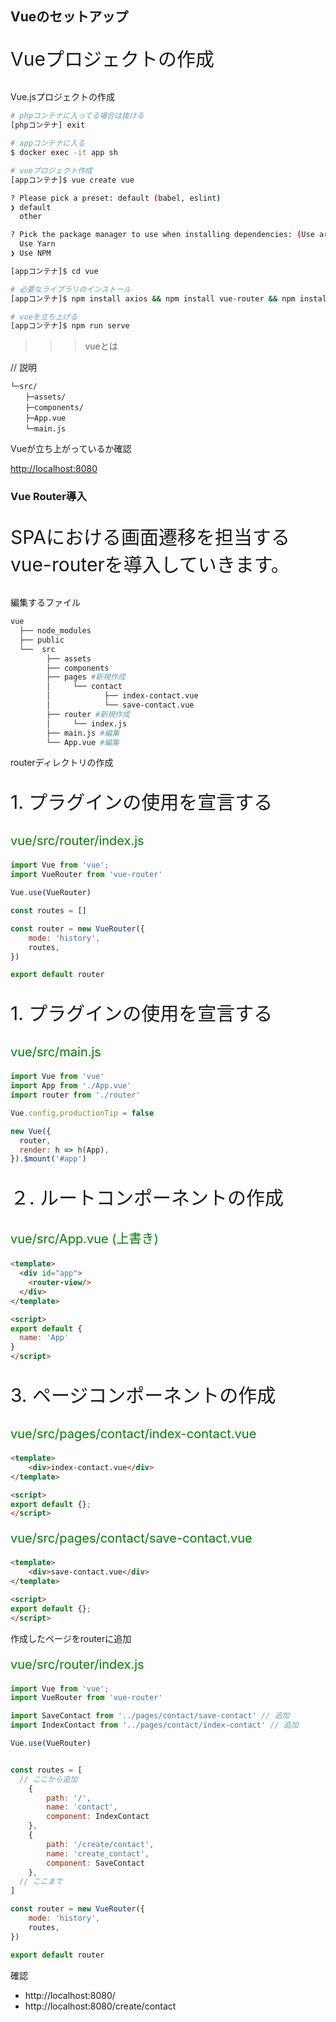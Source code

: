 
## Vueのセットアップ

<p style="font-size: 30px">Vueプロジェクトの作成</p>


>>>

Vue.jsプロジェクトの作成

```bash
# phpコンテナに入ってる場合は抜ける
[phpコンテナ] exit

# appコンテナに入る
$ docker exec -it app sh

# vueプロジェクト作成
[appコンテナ]$ vue create vue

? Please pick a preset: default (babel, eslint) 
❯ default
  other

? Pick the package manager to use when installing dependencies: (Use arrow keys)
  Use Yarn 
❯ Use NPM 

[appコンテナ]$ cd vue

# 必要なライブラリのインストール
[appコンテナ]$ npm install axios && npm install vue-router && npm install element-ui (npm install vuetify)

# vueを立ち上げる
[appコンテナ]$ npm run serve
```

>>> vueとは

// 説明

```
└─src/
　　├─assets/
　　├─components/
　　├─App.vue
　　└─main.js
```

>>>

Vueが立ち上がっているか確認

<a href="http://localhost:8080" target="_blank">http://localhost:8080</a>


>>>


### Vue Router導入
<p style="font-size: 30px">SPAにおける画面遷移を担当するvue-routerを導入していきます。</p>

>>>

編集するファイル

```bash
vue
  ├── node_modules
  ├── public
  └──  src
        ├── assets
        ├── components
        ├── pages #新規作成
        │     └── contact
        │            ├── index-contact.vue
        │            └── save-contact.vue
        ├── router #新規作成
        │     └── index.js
        ├── main.js #編集
        └── App.vue #編集

```

>>>

routerディレクトリの作成
<p style="font-size: 30px">1. プラグインの使用を宣言する</p>
<p style="font-size: 20px; color: green; ">vue/src/router/index.js</p>

```javascript
import Vue from 'vue';
import VueRouter from 'vue-router'

Vue.use(VueRouter)

const routes = []

const router = new VueRouter({
    mode: 'history',
    routes,
})

export default router
```

>>>

<p style="font-size: 30px">1. プラグインの使用を宣言する</p>
<p style="font-size: 20px; color: green; ">vue/src/main.js</p>

```javascript
import Vue from 'vue'
import App from './App.vue'
import router from './router'

Vue.config.productionTip = false

new Vue({
  router,
  render: h => h(App),
}).$mount('#app')
```


>>>

<p style="font-size: 30px">２. ルートコンポーネントの作成</p>
<p style="font-size: 20px; color: green; ">vue/src/App.vue (上書き)</p>

```html
<template>
  <div id="app">
    <router-view/>
  </div>
</template>

<script>
export default {
  name: 'App'
}
</script>
```


>>>

<p style="font-size: 30px">3. ページコンポーネントの作成</p>

<p style="font-size: 20px; color: green; ">vue/src/pages/contact/index-contact.vue</p>

```html
<template>
    <div>index-contact.vue</div>
</template>

<script>
export default {};
</script>
```

<p style="font-size: 20px; color: green; ">vue/src/pages/contact/save-contact.vue</p>

```html
<template>
    <div>save-contact.vue</div>
</template>

<script>
export default {};
</script>
```

>>>

作成したページをrouterに追加

<p style="font-size: 20px; color: green; ">vue/src/router/index.js</p>

```javascript
import Vue from 'vue';
import VueRouter from 'vue-router'

import SaveContact from '../pages/contact/save-contact' // 追加
import IndexContact from '../pages/contact/index-contact' // 追加

Vue.use(VueRouter)


const routes = [
  // ここから追加
    {
        path: '/',
        name: 'contact',
        component: IndexContact
    },
    {
        path: '/create/contact',
        name: 'create_contact',
        component: SaveContact
    },
  // ここまで
]

const router = new VueRouter({
    mode: 'history',
    routes,
})

export default router
```

>>>

確認

- http://localhost:8080/
- http://localhost:8080/create/contact